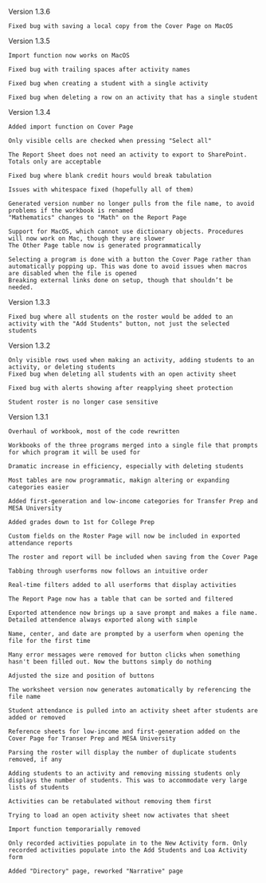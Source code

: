 Version 1.3.6	

	Fixed bug with saving a local copy from the Cover Page on MacOS
	
Version 1.3.5	

	Import function now works on MacOS
	
	Fixed bug with trailing spaces after activity names
	
	Fixed bug when creating a student with a single activity
	
	Fixed bug when deleting a row on an activity that has a single student
	
	
Version 1.3.4	

	Added import function on Cover Page
		
	Only visible cells are checked when pressing "Select all"
	
	The Report Sheet does not need an activity to export to SharePoint. Totals only are acceptable 
	
	Fixed bug where blank credit hours would break tabulation
	
	Issues with whitespace fixed (hopefully all of them)	
	
	Generated version number no longer pulls from the file name, to avoid problems if the workbook is renamed
	"Mathematics" changes to "Math" on the Report Page
	
	Support for MacOS, which cannot use dictionary objects. Procedures will now work on Mac, though they are slower
	The Other Page table now is generated programmatically
	
	Selecting a program is done with a button the Cover Page rather than automatically popping up. This was done to avoid issues when macros are disabled when the file is opened
	Breaking external links done on setup, though that shouldn’t be needed. 
	
Version 1.3.3	

	Fixed bug where all students on the roster would be added to an activity with the "Add Students" button, not just the selected students
	
Version 1.3.2	

	Only visible rows used when making an activity, adding students to an activity, or deleting students
	Fixed bug when deleting all students with an open activity sheet
	
	Fixed bug with alerts showing after reapplying sheet protection
	
	Student roster is no longer case sensitive
	
Version 1.3.1	

	Overhaul of workbook, most of the code rewritten
	
	Workbooks of the three programs merged into a single file that prompts for which program it will be used for
	
	Dramatic increase in efficiency, especially with deleting students
	
	Most tables are now programmatic, makign altering or expanding categories easier
	
	Added first-generation and low-income categories for Transfer Prep and MESA University
	
	Added grades down to 1st for College Prep
	
	Custom fields on the Roster Page will now be included in exported attendance reports
	
	The roster and report will be included when saving from the Cover Page
	
	Tabbing through userforms now follows an intuitive order
	
	Real-time filters added to all userforms that display activities
	
	The Report Page now has a table that can be sorted and filtered
	
	Exported attendence now brings up a save prompt and makes a file name. Detailed attendence always exported along with simple
	
	Name, center, and date are prompted by a userform when opening the file for the first time
	
	Many error messages were removed for button clicks when something hasn't been filled out. Now the buttons simply do nothing
	
	Adjusted the size and position of buttons
	
	The worksheet version now generates automatically by referencing the file name
	
	Student attendance is pulled into an activity sheet after students are added or removed
	
	Reference sheets for low-income and first-generation added on the Cover Page for Transer Prep and MESA University
	
	Parsing the roster will display the number of duplicate students removed, if any
	
	Adding students to an activity and removing missing students only displays the number of students. This was to accommodate very large lists of students
	
	Activities can be retabulated without removing them first
	
	Trying to load an open activity sheet now activates that sheet
	
	Import function temporarially removed
	
	Only recorded activities populate in to the New Activity form. Only recorded activities populate into the Add Students and Loa Activity form
	
	Added "Directory" page, reworked "Narrative" page
